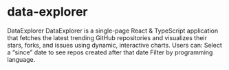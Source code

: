 # data-explorer
DataExplorer DataExplorer is a single-page React &amp; TypeScript application that fetches the latest trending GitHub repositories and visualizes their stars, forks, and issues using dynamic, interactive charts. Users can:  Select a “since” date to see repos created after that date  Filter by programming language.

